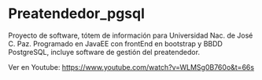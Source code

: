 # Preatendedor_pgsql
 Proyecto de software, tótem de información para Universidad Nac. de José C. Paz. Programado en JavaEE con frontEnd en bootstrap y BBDD PostgreSQL, incluye software de gestión del preatendedor.


Ver en Youtube: https://www.youtube.com/watch?v=WLMSg0B760o&t=66s
